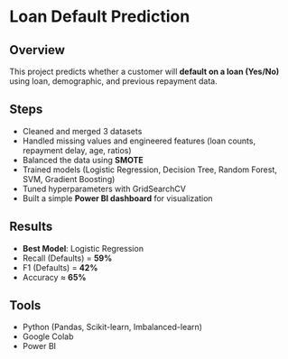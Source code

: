 # Loan Default Prediction  

## Overview  
This project predicts whether a customer will **default on a loan (Yes/No)** using loan, demographic, and previous repayment data.  

## Steps  
- Cleaned and merged 3 datasets  
- Handled missing values and engineered features (loan counts, repayment delay, age, ratios)  
- Balanced the data using **SMOTE**  
- Trained models (Logistic Regression, Decision Tree, Random Forest, SVM, Gradient Boosting)  
- Tuned hyperparameters with GridSearchCV  
- Built a simple **Power BI dashboard** for visualization  

## Results  
- **Best Model**: Logistic Regression  
- Recall (Defaults) = **59%**  
- F1 (Defaults) = **42%**  
- Accuracy ≈ **65%**  

## Tools  
- Python (Pandas, Scikit-learn, Imbalanced-learn)  
- Google Colab  
- Power BI  

